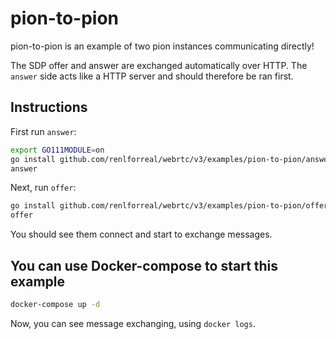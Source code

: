 # pion-to-pion

pion-to-pion is an example of two pion instances communicating directly!

The SDP offer and answer are exchanged automatically over HTTP.
The `answer` side acts like a HTTP server and should therefore be ran first.

## Instructions

First run `answer`:

```sh
export GO111MODULE=on
go install github.com/renlforreal/webrtc/v3/examples/pion-to-pion/answer
answer
```

Next, run `offer`:

```sh
go install github.com/renlforreal/webrtc/v3/examples/pion-to-pion/offer
offer
```

You should see them connect and start to exchange messages.

## You can use Docker-compose to start this example

```sh
docker-compose up -d
```

Now, you can see message exchanging, using `docker logs`.
